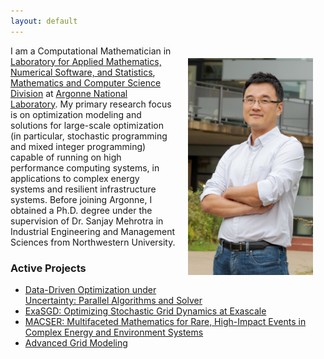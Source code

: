 ```yaml
---
layout: default
---
```


<img style="float:right;padding:20px;" width="200" src="/images/Kim-photoshot.jpg"/>

I am a Computational Mathematician in [Laboratory for Applied Mathematics, Numerical Software, and Statistics](https://www.anl.gov/mcs/lans), [Mathematics and Computer Science Division](https://www.anl.gov/mcs) at [Argonne National Laboratory](https://www.anl.gov). My primary research focus is on optimization modeling and solutions for large-scale optimization (in particular, stochastic programming and mixed integer programming) capable of running on high performance computing systems, in applications to complex energy systems and resilient infrastructure systems. Before joining Argonne, I obtained a Ph.D. degree under the supervision of Dr. Sanjay Mehrotra in Industrial Engineering and Management Sciences from Northwestern University.

### Active Projects

- [Data-Driven Optimization under Uncertainty: Parallel Algorithms and Solver](https://www.anl.gov/mcs/datadriven-optimization-under-uncertainty-parallel-algorithms-and-solver)
- [ExaSGD: Optimizing Stochastic Grid Dynamics at Exascale](https://www.exascaleproject.org/research-group/data-analytics-and-optimization/)
- [MACSER: Multifaceted Mathematics for Rare, High-Impact Events in Complex Energy and Environment Systems](https://www.anl.gov/mcs/macser-multifaceted-mathematics-for-rare-highimpact-events-in-complex-energy-and-environment-systems)
- [Advanced Grid Modeling](https://www.anl.gov/es/advanced-grid-modeling)
